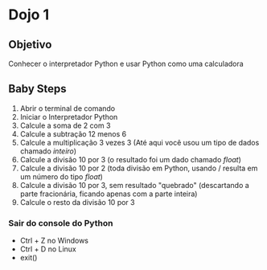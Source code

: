 # Dojo 1


## Objetivo
Conhecer o interpretador Python e usar Python como uma calculadora


## Baby Steps
1. Abrir o terminal de comando
2. Iniciar o Interpretador Python
3. Calcule a soma de 2 com 3
4. Calcule a subtração 12 menos 6
5. Calcule a multiplicação 3 vezes 3 (Até aqui você usou um tipo de dados chamado *inteiro*)
6. Calcule a divisão 10 por 3 (o resultado foi um dado chamado *float*)
7. Calcule a divisão 10 por 2 (toda divisão em Python, usando / resulta em um número do tipo *float*)
8. Calcule a divisão 10 por 3, sem resultado "quebrado" (descartando a parte fracionária, ficando apenas com a parte inteira)
9. Calcule o resto da divisão 10 por 3




###  Sair do console do Python 
* Ctrl + Z no Windows
* Ctrl + D no Linux
* exit() 








